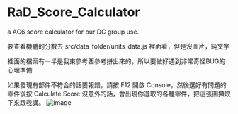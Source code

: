 # RaD_Score_Calculator
a AC6 score calculator for our DC group use.

要查看機體的分數去 src/data_folder/units_data.js 裡面看，但是沒圖片，純文字

裡面的檔案有一半是我東參考西參考拼出來的，所以要做好遇到非常奇怪BUG的心理準備

如果發現有部件不符合的話要報錯，請按 F12 開啟 Console，然後選好有問題的零件後按 Calculate Score
沒意外的話，會出現你選取的各種零件，把這張圖擷取下來跟我講。
![image](https://github.com/user-attachments/assets/63bf9cdf-1988-447b-87a2-66ee975541ef)
